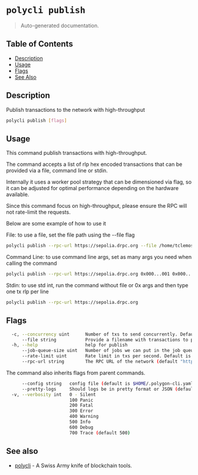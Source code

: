 # `polycli publish`

> Auto-generated documentation.

## Table of Contents

- [Description](#description)
- [Usage](#usage)
- [Flags](#flags)
- [See Also](#see-also)

## Description

Publish transactions to the network with high-throughput

```bash
polycli publish [flags]
```

## Usage

This command publish transactions with high-throughput.

The command accepts a list of rlp hex encoded transactions that can be provided via a file, 
command line or stdin.

Internally it uses a worker pool strategy that can be dimensioned via flag, so it can be adjusted 
for optimal performance depending on the hardware available.

Since this command focus on high-throughput, please ensure the RPC will not rate-limit the requests.

Below are some example of how to use it

File: to use a file, set the file path using the --file flag
```bash
polycli publish --rpc-url https://sepolia.drpc.org --file /home/tclemos/txs
```

Command Line: to use command line args, set as many args you need when calling the command
```bash
polycli publish --rpc-url https://sepolia.drpc.org 0x000...001 0x000...002 0x000...003 0x000...004 ...
```

Stdin: to use std int, run the command without file or 0x args and then type one tx rlp per line
```bash
polycli publish --rpc-url https://sepolia.drpc.org

```

## Flags

```bash
  -c, --concurrency uint      Number of txs to send concurrently. Default is one request at a time. (default 1)
      --file string           Provide a filename with transactions to publish
  -h, --help                  help for publish
      --job-queue-size uint   Number of jobs we can put in the job queue for workers to process. (default 100)
      --rate-limit uint       Rate limit in txs per second. Default is no rate limit.
      --rpc-url string        The RPC URL of the network (default "http://localhost:8545")
```

The command also inherits flags from parent commands.

```bash
      --config string   config file (default is $HOME/.polygon-cli.yaml)
      --pretty-logs     Should logs be in pretty format or JSON (default true)
  -v, --verbosity int   0 - Silent
                        100 Panic
                        200 Fatal
                        300 Error
                        400 Warning
                        500 Info
                        600 Debug
                        700 Trace (default 500)
```

## See also

- [polycli](polycli.md) - A Swiss Army knife of blockchain tools.
